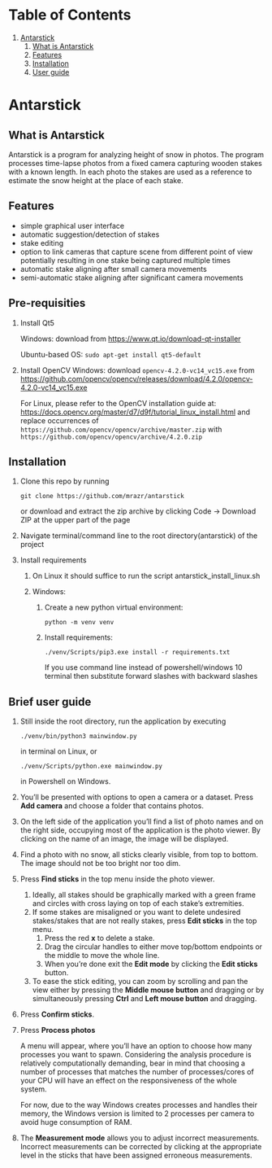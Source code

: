 
# Table of Contents

1.  [Antarstick](#org5f95da3)
    1.  [What is Antarstick](#org7aba648)
    2.  [Features](#orgd78e9ac)
    3.  [Installation](#org233d2ed)
    4.  [User guide](#org62d4578)


<a id="org5f95da3"></a>

# Antarstick


<a id="org7aba648"></a>

## What is Antarstick

Antarstick is a program for analyzing height of snow in photos. The program processes time-lapse
photos from a fixed camera capturing wooden stakes with a known length. In each photo the stakes are
used as a reference to estimate the snow height at the place of each stake.


<a id="orgd78e9ac"></a>

## Features

-   simple graphical user interface
-   automatic suggestion/detection of stakes
-   stake editing
-   option to link cameras that capture scene from different point of view potentially
    resulting in one stake being captured multiple times
-   automatic stake aligning after small camera movements
-   semi-automatic stake aligning after significant camera movements


<a id="org233d2ed"></a>

## Pre-requisities
1. Install Qt5
   
    Windows: download from https://www.qt.io/download-qt-installer
   
    Ubuntu-based OS: `sudo apt-get install qt5-default`
    
2. Install OpenCV
    Windows: download `opencv-4.2.0-vc14_vc15.exe` from https://github.com/opencv/opencv/releases/download/4.2.0/opencv-4.2.0-vc14_vc15.exe
    
    For Linux, please refer to the OpenCV installation guide at: https://docs.opencv.org/master/d7/d9f/tutorial_linux_install.html
    and replace occurrences of `https://github.com/opencv/opencv/archive/master.zip` with `https://github.com/opencv/opencv/archive/4.2.0.zip`

## Installation

1.  Clone this repo by running
    
        git clone https://github.com/mrazr/antarstick
    
    or download and extract the zip archive by clicking Code -> Download ZIP at the upper part of the page

2.  Navigate terminal/command line to the root directory(antarstick) of the project

3.  Install requirements
    1.  On Linux it should suffice to run the script antarstick\_install\_linux.sh
    
    2.  Windows:
        1.  Create a new python virtual environment:
            
                python -m venv venv
        
        2.  Install requirements:
            
                ./venv/Scripts/pip3.exe install -r requirements.txt
            
            If you use command line instead of powershell/windows 10 terminal then substitute forward slashes
            with backward slashes


<a id="org62d4578"></a>

## Brief user guide

1.  Still inside the root directory, run the application by executing
    
        ./venv/bin/python3 mainwindow.py
    
    in terminal on Linux, or
    
        ./venv/Scripts/python.exe mainwindow.py
    
    in Powershell on Windows.
    

2.  You&rsquo;ll be presented with options to open a camera or a dataset. Press **Add camera** and choose a folder
    that contains photos.
3.  On the left side of the application you&rsquo;ll find a list of photo names and on the right side, occupying
    most of the application is the photo viewer. By clicking on the name of an image, the image will be
    displayed.
4.  Find a photo with no snow, all sticks clearly visible, from top to bottom. The image should not be too bright nor too dim.
5.  Press **Find sticks** in the top menu inside the photo viewer.
    1.  Ideally, all stakes should be graphically marked with a green frame and circles with cross laying on top of each stake&rsquo;s extremities.
    2.  If some stakes are misaligned or you want to delete undesired stakes/stakes that are not really stakes,
        press **Edit sticks** in the top menu.
        1.  Press the red **x** to delete a stake.
        2.  Drag the circular handles to either move top/bottom endpoints or the middle to move the whole line.
        3.  When you&rsquo;re done exit the **Edit mode** by clicking the **Edit sticks** button.
    3.  To ease the stick editing, you can zoom by scrolling and pan the view either by pressing the **Middle mouse button** and dragging or by simultaneously pressing **Ctrl** and **Left mouse button** and dragging.
6.  Press **Confirm sticks**.
7.  Press **Process photos**
    
    A menu will appear, where you&rsquo;ll have an option to choose how many processes you want to spawn.
    Considering the analysis procedure is relatively computationally demanding, bear in mind that choosing a number of processes that matches the number of processes/cores of your CPU will have an effect on the responsiveness of the whole system.
    
    For now, due to the way Windows creates processes and handles their memory, the Windows version is limited to 2
    processes per camera to avoid huge consumption of RAM.
8. The **Measurement mode** allows you to adjust incorrect measurements. Incorrect measurements can be corrected by clicking at the appropriate level in the sticks that have been assigned erroneous measurements.


